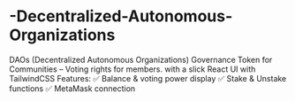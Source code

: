 # -Decentralized-Autonomous-Organizations
DAOs (Decentralized Autonomous Organizations) Governance Token for Communities – Voting rights for members.
with a slick React UI with TailwindCSS
 Features:
✅ Balance & voting power display
✅ Stake & Unstake functions
✅ MetaMask connection
